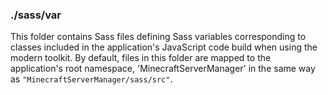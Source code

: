 ### ./sass/var

This folder contains Sass files defining Sass variables corresponding to classes
included in the application's JavaScript code build when using the modern toolkit.
By default, files in this folder are mapped to the application's root namespace,
'MinecraftServerManager' in the same way as `"MinecraftServerManager/sass/src"`.